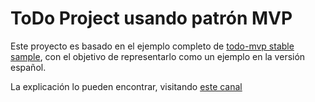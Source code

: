 # ToDo Project usando patrón MVP

Este proyecto es basado en el ejemplo completo de [todo-mvp stable sample](https://github.com/googlesamples/android-architecture/tree/todo-mvp/</embed>),
con el objetivo de representarlo como un ejemplo en la versión español.

La explicación lo pueden encontrar, visitando [este canal](https://www.youtube.com/channel/UC6WNhAnk6ZbEcbLZigcZh8w)
